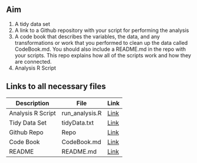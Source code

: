 ## Aim
1. A tidy data set 
2. A link to a Github repository with your script for performing the analysis 
3. A code book that describes the variables, the data, and any transformations or work that you performed to clean up the data called CodeBook.md. You should also include a README.md in the repo with your scripts. This repo explains how all of the scripts work and how they are connected.
4. Analysis R Script

## Links to all necessary files

Description | File | Link
--- | --- | ---
Analysis R Script |  run_analysis.R |  [Link](https://github.com/BlackBox712/datasciencecoursera/blob/master/course3_gettingandcleaningdata/project/run_analysis.R "run_analysis.R")
Tidy Data Set |  tidyData.txt |  [Link](https://github.com/BlackBox712/datasciencecoursera/blob/master/course3_gettingandcleaningdata/project/tidyData.txt "tidyData.txt")
Github Repo | Repo |  [Link](https://github.com/BlackBox712/datasciencecoursera/tree/master/course3_gettingandcleaningdata/project "Click to go to Repo")
Code Book | CodeBook.md |  [Link](https://github.com/BlackBox712/datasciencecoursera/blob/master/course3_gettingandcleaningdata/project/CodeBook.md "CodeBook.md")
README | README.md |  [Link](https://github.com/BlackBox712/datasciencecoursera/blob/master/course3_gettingandcleaningdata/project/README.md "README.md")
